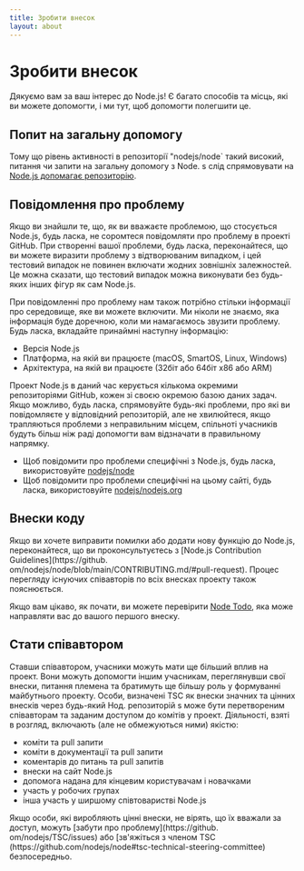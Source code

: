 ```yaml
---
title: Зробити внесок
layout: about
---
```


# Зробити внесок

Дякуємо вам за ваш інтерес до Node.js! Є багато способів та місць, які ви можете допомогти, і ми тут, щоб допомогти полегшити це.

## Попит на загальну допомогу

Тому що рівень активності в репозиторії "nodejs/node\` такий високий, питання чи запити на загальну допомогу з Node. s слід спрямовувати на [Node.js допомагає репозиторію](https://github.com/nodejs/help/issues).

## Повідомлення про проблему

Якщо ви знайшли те, що, як ви вважаєте проблемою, що стосується Node.js, будь ласка, не соромтеся повідомляти про проблему в проекті GitHub. При створенні вашої проблеми, будь ласка, переконайтеся, що ви можете виразити проблему з відтворюваним випадком, і цей тестовий випадок не повинен включати жодних зовнішніх залежностей. Це можна сказати, що тестовий випадок можна виконувати без будь-яких інших фігур як сам Node.js.

При повідомленні про проблему нам також потрібно стільки інформації про середовище, яке ви можете включити. Ми ніколи не знаємо, яка інформація буде доречною, коли ми намагаємось звузити проблему. Будь ласка, вкладайте принаймні наступну інформацію:

- Версія Node.js
- Платформа, на якій ви працюєте (macOS, SmartOS, Linux, Windows)
- Архітектура, на якій ви працюєте (32біт або 64біт x86 або ARM)

Проект Node.js в даний час керується кількома окремими репозиторіями GitHub, кожен зі своєю окремою базою даних задач. Якщо можливо, будь ласка, спрямовуйте будь-які проблеми, про які ви повідомляєте у відповідний репозиторій, але не хвилюйтеся, якщо трапляються проблеми з неправильним місцем, спільноті учасників будуть більш ніж раді допомогти вам відзначати в правильному напрямку.

- Щоб повідомити про проблеми специфічні з Node.js, будь ласка, використовуйте [nodejs/node](https://github.com/nodejs/node)
- Щоб повідомити про проблеми специфічні на цьому сайті, будь ласка, використовуйте [nodejs/nodejs.org](https://github.com/nodejs/nodejs.org/issues)

## Внески коду

Якщо ви хочете виправити помилки або додати нову функцію до Node.js, переконайтеся, що ви проконсультуєтесь з [Node.js Contribution Guidelines](https\://github. om/nodejs/node/blob/main/CONTRIBUTING.md/#pull-request). Процес перегляду існуючих співавторів по всіх внесках проекту також пояснюється.

Якщо вам цікаво, як почати, ви можете перевірити [Node Todo](https://www.nodetodo.org/), яка може направляти вас до вашого першого внеску.

## Стати співавтором

Ставши співавтором, учасники можуть мати ще більший вплив на проект. Вони можуть допомогти іншим учасникам, переглянувши свої внески, питання племена та братимуть ще більшу роль у формуванні майбутнього проекту. Особи, визначені TSC як внески значних та цінних внесків через будь-який Нод. репозиторій s може бути перетвореним співавторам та заданим доступом до комітів у проект. Діяльності, взяті в розгляд, включають (але не обмежуються ними) якістю:

- коміти та pull запити
- коміти в документації та pull запити
- коментарів до питань та pull запитів
- внески на сайт Node.js
- допомога надана для кінцевим користувачам і новачками
- участь у робочих групах
- інша участь у ширшому співтоваристві Node.js

Якщо особи, які виробляють цінні внески, не вірять, що їх вважали за доступ, можуть [забути про проблему](https\://github. om/nodejs/TSC/issues) або [зв'яжіться з членом TSC (https\://github.com/nodejs/node#tsc-technical-steering-committee) безпосередньо.
